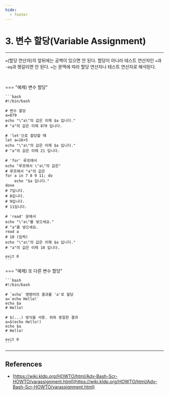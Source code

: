```yaml
---
hide:
  - footer
---
```


# 3. 변수 할당(Variable Assignment)

---

`=`(할당 연산자)의 앞뒤에는 공백이 있으면 안 된다. 할당이 아니라 테스트 연산자인 `=`과 `-eq`과 헷갈리면 안 된다. `=`는 문맥에 따라 할당 연산자나 테스트 연산자로 해석된다.

<br/>

=== "예제) 변수 할당"

    ```bash
    #!/bin/bash

    # 변수 할당
    a=879
    echo "\"a\"의 값은 이제 $a 입니다."
    # "a"의 값은 이제 879 입니다.

    # 'let'으로 할당할 때
    let a=16+5
    echo "\"a\"의 값은 이제 $a 입니다."
    # "a"의 값은 이제 21 입니다.

    # 'for' 루프에서
    echo "루프에서 \"a\"의 값은"
    # 루프에서 "a"의 값은
    for a in 7 8 9 11; do
        echo "$a 입니다."
    done
    # 7입니다.
    # 8입니다.
    # 9입니다.
    # 11입니다.

    # 'read' 문에서
    echo "\"a\"를 넣으세요."
    # "a"를 넣으세요.
    read a
    # 10 (입력)
    echo "\"a\"의 값은 이제 $a 입니다."
    # "a"의 값은 이제 10 입니다.

    exit 0
    ```

=== "예제) 또 다른 변수 할당"

    ```bash
    #!/bin/bash

    # `echo` 명령어의 결과를 'a'로 할당
    a=`echo Hello!`
    echo $a
    # Hello!

    # $(...) 방식을 사용. 위와 동일한 결과
    a=$(echo Hello!)
    echo $a
    # Hello!

    exit 0
    ```

---

## References

- [https://wiki.kldp.org/HOWTO/html/Adv-Bash-Scr-HOWTO/varassignment.html](https://wiki.kldp.org/HOWTO/html/Adv-Bash-Scr-HOWTO/varassignment.html)
